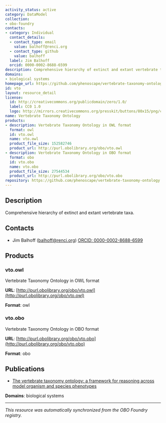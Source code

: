 ```yaml
---
activity_status: active
category: DataModel
collection:
- obo-foundry
contacts:
- category: Individual
  contact_details:
  - contact_type: email
    value: balhoff@renci.org
  - contact_type: github
    value: balhoff
  label: Jim Balhoff
  orcid: 0000-0002-8688-6599
description: Comprehensive hierarchy of extinct and extant vertebrate taxa.
domains:
- biological systems
homepage_url: https://github.com/phenoscape/vertebrate-taxonomy-ontology
id: vto
layout: resource_detail
license:
  id: http://creativecommons.org/publicdomain/zero/1.0/
  label: CC0 1.0
  logo: http://mirrors.creativecommons.org/presskit/buttons/80x15/png/cc-zero.png
name: Vertebrate Taxonomy Ontology
products:
- description: Vertebrate Taxonomy Ontology in OWL format
  format: owl
  id: vto.owl
  name: vto.owl
  product_file_size: 152582746
  product_url: http://purl.obolibrary.org/obo/vto.owl
- description: Vertebrate Taxonomy Ontology in OBO format
  format: obo
  id: vto.obo
  name: vto.obo
  product_file_size: 27544534
  product_url: http://purl.obolibrary.org/obo/vto.obo
repository: https://github.com/phenoscape/vertebrate-taxonomy-ontology
---
```

## Description

Comprehensive hierarchy of extinct and extant vertebrate taxa.

## Contacts

- Jim Balhoff (balhoff@renci.org) [ORCID: 0000-0002-8688-6599](https://orcid.org/0000-0002-8688-6599)

## Products

### vto.owl

Vertebrate Taxonomy Ontology in OWL format

**URL**: [http://purl.obolibrary.org/obo/vto.owl](http://purl.obolibrary.org/obo/vto.owl)

**Format**: owl

### vto.obo

Vertebrate Taxonomy Ontology in OBO format

**URL**: [http://purl.obolibrary.org/obo/vto.obo](http://purl.obolibrary.org/obo/vto.obo)

**Format**: obo

## Publications

- [The vertebrate taxonomy ontology: a framework for reasoning across model organism and species phenotypes](https://doi.org/10.1186/2041-1480-4-34)

**Domains**: biological systems

---

*This resource was automatically synchronized from the OBO Foundry registry.*